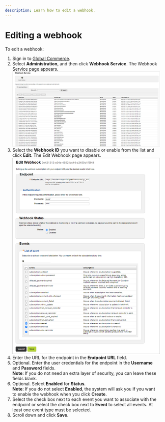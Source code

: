 ```yaml
---
description: Learn how to edit a webhook.
---
```


# Editing a webhook

To edit a webhook:

1. Sign in to [Global Commerce](https://gc.digitalriver.com/gc/ent/login.do).
2. Select **Administration**, and then click **Webhook Service**. The Webhook Service page appears.\
   &#x20;<img src="../../.gitbook/assets/Webhook Service.png" alt="" data-size="original">
3. Select the **Webhook ID** you want to disable or enable from the list and click **Edit**. The Edit Webhook page appears.\
   &#x20;<img src="../../.gitbook/assets/Edit Webhook Event.png" alt="" data-size="original">&#x20;
4. Enter the URL for the endpoint in the **Endpoint URL** field.
5. Optional. Enter the user credentials for the endpoint in the **Username** and **Password** fields.\
   **Note**: If you do not need an extra layer of security, you can leave these fields blank.
6. Optional. Select **Enabled** for **Status**.\
   **Note**: If you do not select **Enabled**, the system will ask you if you want to enable the webhook when you click **Create**.
7. Select the check box next to each event you want to associate with the endpoint or select the check box next to **Event** to select all events. At least one event type must be selected.
8. Scroll down and click **Save**.  &#x20;
